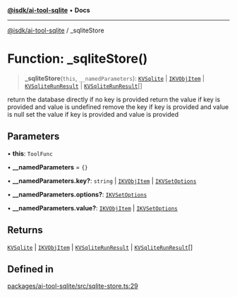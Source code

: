 [**@isdk/ai-tool-sqlite**](../README.md) • **Docs**

***

[@isdk/ai-tool-sqlite](../globals.md) / \_sqliteStore

# Function: \_sqliteStore()

> **\_sqliteStore**(`this`, `__namedParameters`): [`KVSqlite`](../classes/KVSqlite.md) \| [`IKVObjItem`](../interfaces/IKVObjItem.md) \| [`KVSqliteRunResult`](../interfaces/KVSqliteRunResult.md) \| [`KVSqliteRunResult`](../interfaces/KVSqliteRunResult.md)[]

return the database directly if no key is provided
return the value if key is provided and value is undefined
remove the key if key is provided and value is null
set the value if key is provided and value is provided

## Parameters

• **this**: `ToolFunc`

• **\_\_namedParameters** = `{}`

• **\_\_namedParameters.key?**: `string` \| [`IKVObjItem`](../interfaces/IKVObjItem.md) \| [`IKVSetOptions`](../interfaces/IKVSetOptions.md)

• **\_\_namedParameters.options?**: [`IKVSetOptions`](../interfaces/IKVSetOptions.md)

• **\_\_namedParameters.value?**: [`IKVObjItem`](../interfaces/IKVObjItem.md) \| [`IKVSetOptions`](../interfaces/IKVSetOptions.md)

## Returns

[`KVSqlite`](../classes/KVSqlite.md) \| [`IKVObjItem`](../interfaces/IKVObjItem.md) \| [`KVSqliteRunResult`](../interfaces/KVSqliteRunResult.md) \| [`KVSqliteRunResult`](../interfaces/KVSqliteRunResult.md)[]

## Defined in

[packages/ai-tool-sqlite/src/sqlite-store.ts:29](https://github.com/isdk/ai-tool-sqlite.js/blob/e3c1ff8a73c1e23a76a3ce2a388503307056f314/src/sqlite-store.ts#L29)
